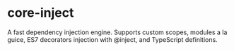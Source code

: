 # core-inject

A fast dependency injection engine. Supports custom scopes, modules a la guice, ES7 decorators injection with @inject, and TypeScript definitions.
